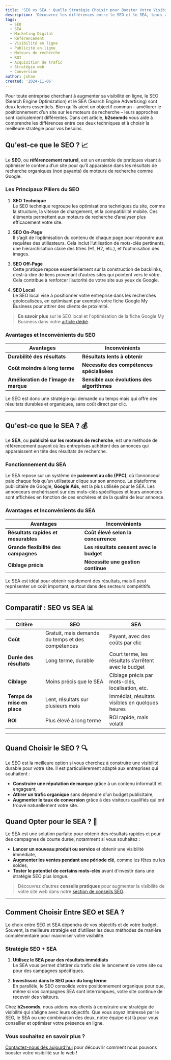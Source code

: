 ```yaml
---
title: 'SEO vs SEA : Quelle Stratégie Choisir pour Booster Votre Visibilité en Ligne'
description: 'Découvrez les différences entre le SEO et le SEA, leurs avantages, inconvénients et comment choisir la meilleure stratégie pour améliorer la visibilité de votre site web.'
tags:
  - SEO
  - SEA
  - Marketing Digital
  - Référencement
  - Visibilité en ligne
  - Publicité en ligne
  - Moteurs de recherche
  - ROI
  - Acquisition de trafic
  - Stratégie web
  - Conversion
author: johan
created: '2024-11-06'
---
```


Pour toute entreprise cherchant à augmenter sa visibilité en ligne, le SEO (Search Engine Optimization) et le SEA (Search Engine Advertising) sont deux leviers essentiels. Bien qu’ils aient un objectif commun – améliorer le positionnement d’un site sur les moteurs de recherche – leurs approches sont radicalement différentes. Dans cet article, **b2seomds** vous aide à comprendre les différences entre ces deux techniques et à choisir la meilleure stratégie pour vos besoins.

## Qu'est-ce que le SEO ? 📈

Le **SEO**, ou **référencement naturel**, est un ensemble de pratiques visant à optimiser le contenu d’un site pour qu’il apparaisse dans les résultats de recherche organiques (non payants) de moteurs de recherche comme Google.

### Les Principaux Piliers du SEO

1. **SEO Technique**  
   Le SEO technique regroupe les optimisations techniques du site, comme la structure, la vitesse de chargement, et la compatibilité mobile. Ces éléments permettent aux moteurs de recherche d’analyser plus efficacement votre site.

2. **SEO On-Page**  
   Il s’agit de l’optimisation du contenu de chaque page pour répondre aux requêtes des utilisateurs. Cela inclut l’utilisation de mots-clés pertinents, une hiérarchisation claire des titres (H1, H2, etc.), et l’optimisation des images.

3. **SEO Off-Page**  
   Cette pratique repose essentiellement sur la construction de backlinks, c’est-à-dire de liens provenant d’autres sites qui pointent vers le vôtre. Cela contribue à renforcer l’autorité de votre site aux yeux de Google.

4. **SEO Local**  
   Le SEO local vise à positionner votre entreprise dans les recherches géolocalisées, en optimisant par exemple votre fiche Google My Business pour attirer des clients de proximité.

> **En savoir plus** sur le SEO local et l'optimisation de la fiche Google My Business dans notre [article dédié](/blog/strategie-seo).

### Avantages et Inconvénients du SEO

| Avantages                             | Inconvénients                               |
| ------------------------------------- | ------------------------------------------- |
| **Durabilité des résultats**          | **Résultats lents à obtenir**               |
| **Coût moindre à long terme**         | **Nécessite des compétences spécialisées**  |
| **Amélioration de l’image de marque** | **Sensible aux évolutions des algorithmes** |

Le SEO est donc une stratégie qui demande du temps mais qui offre des résultats durables et organiques, sans coût direct par clic.

---

## Qu'est-ce que le SEA ? 💰

Le **SEA**, ou **publicité sur les moteurs de recherche**, est une méthode de référencement payant où les entreprises achètent des annonces qui apparaissent en tête des résultats de recherche.

### Fonctionnement du SEA

Le SEA repose sur un système de **paiement au clic (PPC)**, où l’annonceur paie chaque fois qu’un utilisateur clique sur son annonce. La plateforme publicitaire de Google, **Google Ads**, est la plus utilisée pour le SEA. Les annonceurs enchérissent sur des mots-clés spécifiques et leurs annonces sont affichées en fonction de ces enchères et de la qualité de leur annonce.

### Avantages et Inconvénients du SEA

| Avantages                            | Inconvénients                            |
| ------------------------------------ | ---------------------------------------- |
| **Résultats rapides et mesurables**  | **Coût élevé selon la concurrence**      |
| **Grande flexibilité des campagnes** | **Les résultats cessent avec le budget** |
| **Ciblage précis**                   | **Nécessite une gestion continue**       |

Le SEA est idéal pour obtenir rapidement des résultats, mais il peut représenter un coût important, surtout dans des secteurs compétitifs.

---

## Comparatif : SEO vs SEA 📊

| Critère                    | SEO                                               | SEA                                                  |
| -------------------------- | ------------------------------------------------- | ---------------------------------------------------- |
| **Coût**                   | Gratuit, mais demande du temps et des compétences | Payant, avec des coûts par clic                      |
| **Durée des résultats**    | Long terme, durable                               | Court terme, les résultats s’arrêtent avec le budget |
| **Ciblage**                | Moins précis que le SEA                           | Ciblage précis par mots-clés, localisation, etc.     |
| **Temps de mise en place** | Lent, résultats sur plusieurs mois                | Immédiat, résultats visibles en quelques heures      |
| **ROI**                    | Plus élevé à long terme                           | ROI rapide, mais volatil                             |

---

## Quand Choisir le SEO ? 🔍

Le SEO est la meilleure option si vous cherchez à construire une visibilité durable pour votre site. Il est particulièrement adapté aux entreprises qui souhaitent :

- **Construire une réputation de marque** grâce à un contenu informatif et engageant,
- **Attirer un trafic organique** sans dépendre d’un budget publicitaire,
- **Augmenter le taux de conversion** grâce à des visiteurs qualifiés qui ont trouvé naturellement votre site.

## Quand Opter pour le SEA ? 🚀

Le SEA est une solution parfaite pour obtenir des résultats rapides et pour des campagnes de courte durée, notamment si vous souhaitez :

- **Lancer un nouveau produit ou service** et obtenir une visibilité immédiate,
- **Augmenter les ventes pendant une période clé**, comme les fêtes ou les soldes,
- **Tester le potentiel de certains mots-clés** avant d’investir dans une stratégie SEO plus longue.

> Découvrez d’autres **conseils pratiques** pour augmenter la visibilité de votre site web dans notre [section de conseils SEO](/blog/strategie-digitale).

---

## Comment Choisir Entre SEO et SEA ?

Le choix entre SEO et SEA dépendra de vos objectifs et de votre budget. Souvent, la meilleure stratégie est d’utiliser les deux méthodes de manière complémentaire pour maximiser votre visibilité.

### Stratégie SEO + SEA

1. **Utilisez le SEA pour des résultats immédiats**  
   Le SEA vous permet d’attirer du trafic dès le lancement de votre site ou pour des campagnes spécifiques.

2. **Investissez dans le SEO pour du long terme**  
   En parallèle, le SEO consolide votre positionnement organique pour que, même si vos campagnes SEA sont interrompues, votre site continue de recevoir des visiteurs.

Chez **b2seomds**, nous aidons nos clients à construire une stratégie de visibilité qui s’aligne avec leurs objectifs. Que vous soyez intéressé par le SEO, le SEA ou une combinaison des deux, notre équipe est là pour vous conseiller et optimiser votre présence en ligne.

### Vous souhaitez en savoir plus ?

[Contactez-nous dès aujourd’hui](/contact) pour découvrir comment nous pouvons booster votre visibilité sur le web !
